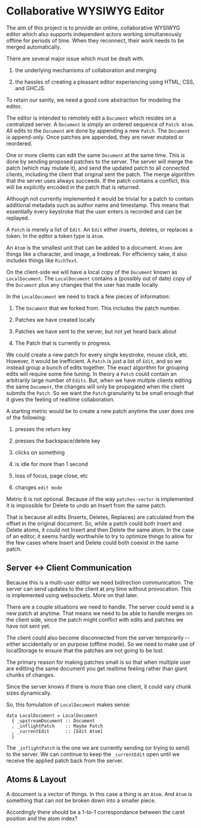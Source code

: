 Collaborative WYSIWYG Editor
============================

The aim of this project is to provide an online, collaborative WYSIWYG
editor which also supports independent actors working simultaneously
offline for periods of time. When they reconnect, their work needs to
be merged automatically.

There are several major issue which must be dealt with.

 1. the underlying mechanisms of collaboration and merging

 2. the hassles of creating a pleasant editor experiencing using
 HTML, CSS, and GHCJS.

To retain our sanity, we need a good core abstraction for modeling
the editor.

The editor is intended to remotely edit a `Document` which resides on
a centralized server. A `Document` is simply an ordered sequence of
`Patch Atom`. All edits to the `Document` are done by appending a new
`Patch`. The `Document` is append-only. Once patches are appended,
they are never mutated or reordered.

One or more clients can edit the same `Document` at the same
time. This is done by sending proposed patches to the server. The
server will merge the patch (which may mutate it), and send the
updated patch to all connected clients, including the client that
original sent the patch. The merge algorithm that the server uses
always succeeds. If the patch contains a conflict, this will be
explicitly encoded in the patch that is returned.

Although not currently implemented it would be trivial for a patch to
contain additional metadata such as author name and timestamp. This means
that essentially every keystroke that the user enters is recorded and
can be replayed.

A `Patch` is merely a list of `Edit`. An `Edit` either inserts,
deletes, or replaces a token. In the editor a token type is `Atom`.

An `Atom` is the smallest unit that can be added to a
document. `Atoms` are things like a character, and image, a
linebreak. For efficiency sake, it also includes things like
`RichText`.

On the client-side we will have a local copy of the `Document` known
as `LocalDocument`. The `LocalDocument` contains a (possibly out of
date) copy of the `Document` plus any changes that the user has made
locally.

In the `LocalDocument` we need to track a few pieces of information:

 1. The `Document` that we forked from. This includes the patch number.

 2. Patches we have created locally

 3. Patches we have sent to the server, but not yet heard back about

 4. The Patch that is currently in progress.

We could create a new patch for every single keystroke, mouse
click, etc. However, it would be inefficient. A `Patch` is just a list
of `Edit`, and so we instead group a bunch of edits together. The
exact algorithm for grouping edits will require some fine tuning. In
theory a `Patch` could contain an arbitrarily large number of
`Edits`. But, when we have multple clients editing the same
`Document`, the changes will only be propogated when the client
submits the `Patch`. So we want the `Patch` granularity to be small
enough that it gives the feeling of realtime collaboration.

A starting metric would be to create a new patch anytime the user does
one of the following:

 1. presses the return key

 2. presses the backspace/delete key

 3. clicks on something

 4. is idle for more than 1 second

 5. loss of focus, page close, etc

 6. changes `edit mode`

Metric 6 is not optional. Because of the way `patches-vector` is
implemented it is impossible for Delete to undo an Insert from the
same patch.

That is because all edits (Inserts, Deletes, Replaces) are calculated
from the offset in the original document. So, while a patch could both
Insert and Delete atoms, it could not Insert and then Delete the same
atom. In the case of an editor, it seems hardly worthwhile to try to
optimize things to allow for the few cases where Insert and Delete
could both coexist in the same patch.

Server <-> Client Communication
-------------------------------

Because this is a multi-user editor we need bidirection
communication. The server can send updates to the client at any time
without provocation. This is implemented using websockets. More on
that later.

There are a couple situations we need to handle. The server could send
is a new patch at anytime. That means we need to be able to handle
merges on the client side, since the patch might conflict with edits
and patches we have not sent yet.

The client could also become disconnected from the server temporarily
-- either accidentally or on purpose (offline mode). So we need to
make use of localStorage to ensure that the patches are not going to
be lost.

The primary reason for making patches small is so that when multiple
user are editting the same document you get realtime feeling rather
than giant chunks of changes.

Since the server knows if there is more than one client, it could vary
chunk sizes dynamically.

So, this fomulation of `LocalDocument` makes sense:

    data LocalDocument = LocalDocument
      { _upstreamDocument :: Document
      , _inflightPatch    :: Maybe Patch
      , _currentEdit      :: [Edit Atom]
      }

The `_inflightPatch` is the one we are currently sending (or trying to
send) to the server. We can continue to keep the `_currentEdit` open
until we receive the applied patch back from the server.

Atoms & Layout
--------------

A document is a vector of things. In this case a thing is an
`Atom`. And `Atom` is something that can not be broken down into a
smaller piece.

Accordingly there should be a 1-to-1 correspondance between the caret
position and the atom index?